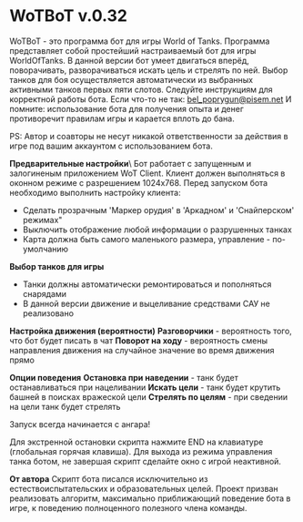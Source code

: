 WoTBoT v.0.32
======

WoTBoT - это программа бот для игры World of Tanks.
Программа представляет собой простейший настраиваемый бот для игры WorldOfTanks.
В данной версии бот умеет двигаться вперёд, поворачивать, разворачиваться искать цель и стрелять по ней.
Выбор танков для боя осуществляется автоматически из выбранных активными танков первых пяти слотов.
Следуйте инструкциям для корректной работы бота. Если что-то не так: bel_poprygun@pisem.net
И помните: использование бота для получения опыта и денег противоречит правилам игры и карается вплоть до бана.

PS: Автор и соавторы не несут никакой ответственности за действия в игре под вашим аккаунтом с использованием бота.

__Предварительные настройки__\\
Бот работает с запущенным и залогиненым приложением WoT Client. Клиент должен выполняться в оконном режиме с разрешением
1024x768. Перед запуском бота необходимо выполнить настройку клиента:
+ Сделать прозрачным 'Маркер орудия' в 'Аркадном' и 'Снайперском' режимах"
+ Выключить отображение любой информации о разрушенных танках
+ Карта должна быть самого маленького размера, управление - по-умолчанию

__Выбор танков для игры__
+ Танки должны автоматически ремонтироваться и пополняться снарядами
+ В данной версии движение и выцеливание средствами САУ не реализовано

__Настройка движения (вероятности)__
**Разговорчики**  - вероятность того, что бот будет писать в чат
**Поворот на ходу** - вероятность смены направления движения на случайное значение во время движения прямо

__Опции поведения__
**Остановка при наведении** - танк будет останавливаться при нацеливании
**Искать цели** - танк будет крутить башней в поисках вражеской цели
**Стрелять по целям** - при сведении на цели танк будет стрелять

Запуск всегда начинается с ангара!

Для экстренной остановки скрипта нажмите END на клавиатуре (глобальная горячая клавиша).
Для выхода из режима управления танка ботом, не завершая скрипт сделайте окно с игрой неактивной.

__От автора__
Скрипт бота писался исключительно из естествоиспытательских и образовательных целей.
Проект призван реализовать алгоритм, максимально приближающий поведение бота в игре, к 
поведению полноценного полезного члена команды.
